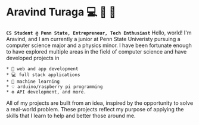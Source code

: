 # Aravind Turaga 💻 🤖 🎾 

**`CS Student @ Penn State, Entrepreneur, Tech Enthusiast`**
Hello, world! I'm Aravind, and I am currently a junior at Penn State Univeristy pursuing a computer science major and a physics minor. I have been fortunate enough to have explored multiple areas in the field of computer science and have developed projects in 

    * 📱 web and app development 
    * 💻 full stack applications 
    * 🤖 machine learning
    * 💡 arduino/raspberry pi programming
    * ⚙️ API development, and more. 

All of my projects are built from an idea, inspired by the opportunity to solve a real-world problem. These projects reflect my purpose of applying the skills that I learn to help and better those around me.


